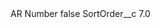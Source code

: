 <?xml version="1.0" encoding="UTF-8"?>
<CustomMetadata xmlns="http://soap.sforce.com/2006/04/metadata" xmlns:xsi="http://www.w3.org/2001/XMLSchema-instance" xmlns:xsd="http://www.w3.org/2001/XMLSchema">
    <label>AR Number</label>
    <protected>false</protected>
    <values>
        <field>SortOrder__c</field>
        <value xsi:type="xsd:double">7.0</value>
    </values>
</CustomMetadata>
